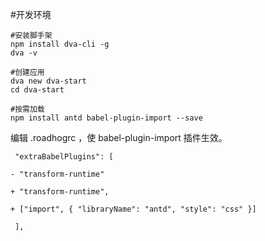 #开发环境

```
#安装脚手架
npm install dva-cli -g
dva -v 

#创建应用
dva new dva-start
cd dva-start

#按需加载
npm install antd babel-plugin-import --save

```
编辑  .roadhogrc ，使 babel-plugin-import 插件生效。 

```
 "extraBabelPlugins": [

- "transform-runtime"

+ "transform-runtime",

+ ["import", { "libraryName": "antd", "style": "css" }]

 ],
```


